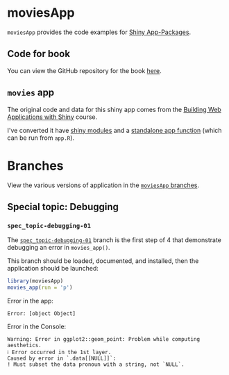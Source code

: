 # moviesApp

`moviesApp` provides the code examples for [Shiny App-Packages](https://mjfrigaard.github.io/shinyap/).

## Code for book

You can view the GitHub repository for the book [here](https://github.com/mjfrigaard/shinyap).

## `movies` app

The original code and data for this shiny app comes from the [Building Web Applications with Shiny](https://rstudio-education.github.io/shiny-course/) course.

I've converted it have [shiny modules](https://shiny.posit.co/r/articles/improve/modules/) and a [standalone app function](https://mastering-shiny.org/scaling-packaging.html#converting-an-existing-app) (which can be run from `app.R`).

# Branches

View the various versions of application in the [`moviesApp` branches](https://github.com/mjfrigaard/moviesApp/branches/all).

## Special topic: Debugging 

### `spec_topic-debugging-01`

The [`spec_topic-debugging-01`](https://github.com/mjfrigaard/moviesApp/tree/spec_topic-debugging-01) branch is the first step of 4 that demonstrate debugging an error in `movies_app()`. 

This branch should be loaded, documented, and installed, then the application should be launched: 

```r
library(moviesApp)
movies_app(run = 'p')
```

Error in the app: 

```
Error: [object Object]
```

Error in the Console: 

```
Warning: Error in ggplot2::geom_point: Problem while computing aesthetics.
ℹ Error occurred in the 1st layer.
Caused by error in `.data[[NULL]]`:
! Must subset the data pronoun with a string, not `NULL`.
```